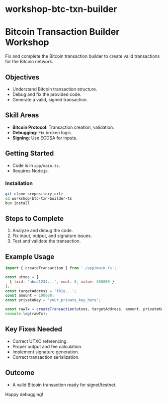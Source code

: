 # workshop-btc-txn-builder
# Bitcoin Transaction Builder Workshop

Fix and complete the Bitcoin transaction builder to create valid transactions for the Bitcoin network.

## Objectives
- Understand Bitcoin transaction structure.
- Debug and fix the provided code.
- Generate a valid, signed transaction.

## Skill Areas
- **Bitcoin Protocol**: Transaction creation, validation.
- **Debugging**: Fix broken logic.
- **Signing**: Use ECDSA for inputs.

## Getting Started
- Code is in `app/main.ts`.
- Requires Node.js.

### Installation
```sh
git clone <repository_url>
cd workshop-btc-txn-builder-ts
bun install
```

## Steps to Complete
1. Analyze and debug the code.
2. Fix input, output, and signature issues.
3. Test and validate the transaction.

## Example Usage
```javascript
import { createTransaction } from './app/main.ts';

const utxos = [
  { txid: 'abcd1234...', vout: 0, value: 500000 }
];
const targetAddress = 'tb1q...';
const amount = 100000;
const privateKey = 'your_private_key_here';

const rawTx = createTransaction(utxos, targetAddress, amount, privateKey);
console.log(rawTx);
```

## Key Fixes Needed
- Correct UTXO referencing.
- Proper output and fee calculation.
- Implement signature generation.
- Correct transaction serialization.

## Outcome
- A valid Bitcoin transaction ready for signet/testnet.

Happy debugging!
